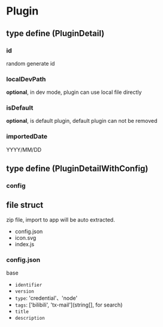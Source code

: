 # Plugin

## type define (PluginDetail)

### id

random generate id
 
### localDevPath

**optional**, in dev mode, plugin can use local file directly

### isDefault

**optional**, is default plugin, default plugin can not be removed

### importedDate

YYYY/MM/DD

## type define (PluginDetailWithConfig)

### config

## file struct

zip file, import to app will be auto extracted. 

- config.json
- icon.svg
- index.js

### config.json

base

- `identifier`
- `version`
- `type`: 'credential'、'node' 
- `tags`: \['bilibili', 'tx-mail'\](string[], for search)
- `title`
- `description`